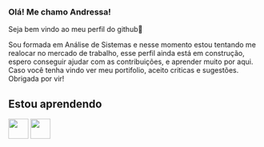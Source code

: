 ### Olá! Me chamo Andressa! 

Seja bem vindo ao meu perfil do github👋

Sou formada em Análise de Sistemas e nesse momento estou tentando me realocar no mercado de trabalho, esse perfil ainda está em construção, espero conseguir ajudar com as contribuições, e aprender muito por aqui. Caso você tenha vindo ver meu portifolio, aceito criticas e sugestões. Obrigada por vir! 


## Estou aprendendo

<img src="https://cdn.jsdelivr.net/gh/devicons/devicon/icons/java/java-original.svg" width="40" height="40"/> <img src="https://cdn.jsdelivr.net/gh/devicons/devicon/icons/git/git-original.svg" width="40" height="40"/>
          

          

<!--
**andylorrayne/andylorrayne** is a ✨ _special_ ✨ repository because its `README.md` (this file) appears on your GitHub profile.

Here are some ideas to get you started:

- 🔭 I’m currently working on ...
- 🌱 I’m currently learning ...
- 👯 I’m looking to collaborate on ...
- 🤔 I’m looking for help with ...
- 💬 Ask me about ...
- 📫 How to reach me: ...
- 😄 Pronouns: ...
- ⚡ Fun fact: ...
-->
